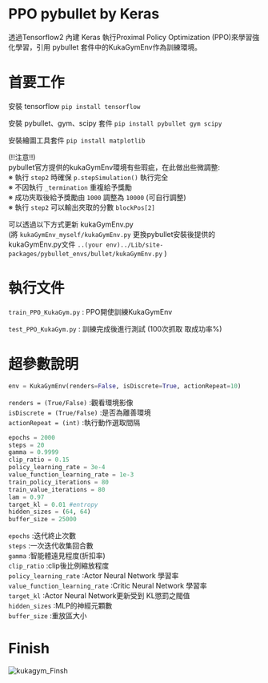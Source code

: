 # PPO pybullet by Keras
透過Tensorflow2 內建 Keras 執行Proximal Policy Optimization (PPO)來學習強化學習，引用 pybullet 套件中的KukaGymEnv作為訓練環境。


# 首要工作  
  安裝 tensorflow  `pip install tensorflow`  
    
  安裝 pybullet、gym、scipy 套件  `pip install pybullet gym scipy`  
    
  安裝繪圖工具套件  `pip install matplotlib`  
  
  (!!注意!!)  
  pybullet官方提供的kukaGymEnv環境有些瑕疵，在此做出些微調整:  
  ※ 執行 `step2` 時確保 `p.stepSimulation()` 執行完全  
  ※ 不因執行 `_termination` 重複給予獎勵  
  ※ 成功夾取後給予獎勵由 `1000` 調整為 `10000` (可自行調整)  
  ※ 執行 `step2` 可以輸出夾取的分數 `blockPos[2]`  
  
  可以透過以下方式更新 kukaGymEnv.py  
  (將 `kukaGymEnv_myself/kukaGymEnv.py` 更換pybullet安裝後提供的kukaGymEnv.py文件 `..(your env)../Lib/site-packages/pybullet_envs/bullet/kukaGymEnv.py` )
  

# 執行文件
`train_PPO_KukaGym.py` : PPO開使訓練KukaGymEnv  
  
`test_PPO_KukaGym.py` : 訓練完成後進行測試 (100次抓取 取成功率%) 

# 超參數說明
```python
env = KukaGymEnv(renders=False, isDiscrete=True, actionRepeat=10)  
```
`renders = (True/False)`  :觀看環境影像  
`isDiscrete = (True/False)`  :是否為離善環境  
`actionRepeat = (int)`  :執行動作選取間隔  

```python
epochs = 2000 
steps = 20 
gamma = 0.9999
clip_ratio = 0.15 
policy_learning_rate = 3e-4
value_function_learning_rate = 1e-3
train_policy_iterations = 80
train_value_iterations = 80
lam = 0.97
target_kl = 0.01 #entropy
hidden_sizes = (64, 64) 
buffer_size = 25000
```  
`epochs`  :迭代終止次數  
`steps`  :一次迭代收集回合數  
`gamma`  :智能體遠見程度(折扣率)  
`clip_ratio`  :clip後比例縮放程度  
`policy_learning_rate`  :Actor Neural Network  學習率  
`value_function_learning_rate`  :Critic Neural Network  學習率  
`target_kl`  :Actor Neural Network更新受到 KL懲罰之閥值  
`hidden_sizes`  :MLP的神經元顆數  
`buffer_size`  :重放區大小  

# Finish
![kukagym_Finsh](https://user-images.githubusercontent.com/94059864/145708278-ed93983c-0451-4625-a6f3-db7cfc1a2a02.gif)

  

